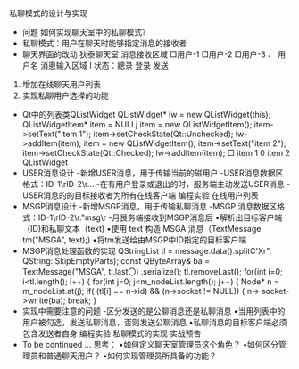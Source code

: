 私聊模式的设计与实现
- 问题
如何实现聊天室中的私聊模式?
- 私聊模式：用户在聊天时能够指定消息的接收者
-  聊天界面的改动
狄泰聊天室
消息接收区域
□用户-1
□用户-2
□用户-3 、
用户名
消悤输入区域 I
状态：總录 登录 发送
1. 增加在线聊天用户列表
2. 实现私聊用户选择的功能
-  Qt中的列表类QListWidget
QListWidget* lw = new QListWidget(this);
QListWidgetltem* item = NULLj
item = new QListWidgetItem();
item->setText("item 1");
item->setCheckState(Qt::Unchecked);
lw->addltem(item);
item = new QListWidgetItem();
item->setText("item 2");
item->setCheckState(Qt::Checked);
lw->addltem(item);
□ item 1
0 item 2
QListWidget
-  USER消息设计
-新增USER消息，用于传输当前的磁用户
-USER消息数据区格式：ID-1\rlD-2\r…
-在有用户登录或退出的时，服务端主动发送USER消息
-USER消息的的目标接收者为所有在线客户端
编程实验 在线用户列表
-  MSGP消息设计
-新增MSGP消息，用于传输私聊消息
-MSGP 消息数据区格式：ID-1\rlD-2\r."msg\r
-月艮务端接收到MSGP消息后
•解析出目标客户端（ID)和私聊文本（text)
•使用 text 构造 MSGA 消息（TextMessage tm("MSGA", text);)
•将tm发送给由MSGP中ID指定的目标客户端
-  MSGP消息处理函数的实现
QStringList tl = message.data().splitC'Xr", QString::SkipEmptyParts);
const QByteArray& ba = TextMessage("MSGA", tl.last〇) .serialize();
tl.removeLast();
for(int i=0; i<tl.length(); i++)
{
for(int j=0; j<m_nodeList.length(); j++)
{
Node* n = m_nodeList.at(j);
if( (tl[i] == n->id) && (n->socket != NULL))
{
n-> socket->wr ite(ba);
break;
}
- 实现中需要注意的问题
-区分发送的是公聊消息还是私聊消息
•当用列表中的用户被勾选，发送私聊消息，否则发送公聊消息
•私聊消息的目标客户端必须包含发送者自身
编程实验 私聊模式的实现
实战预告
-  To be continued ...
思考：
•如何定义聊天室管理员这个角色？
•如何区分管理员和普通聊天用户？
•如何实现管理员所具备的功能？